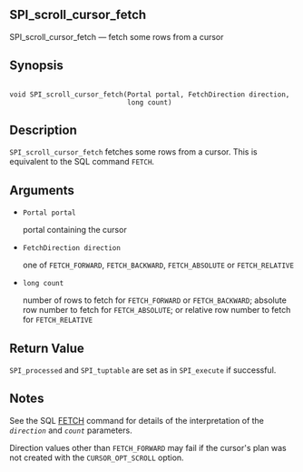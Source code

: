 ## SPI\_scroll\_cursor\_fetch

SPI\_scroll\_cursor\_fetch — fetch some rows from a cursor

## Synopsis

```

void SPI_scroll_cursor_fetch(Portal portal, FetchDirection direction,
                             long count)
```

## Description

`SPI_scroll_cursor_fetch` fetches some rows from a cursor. This is equivalent to the SQL command `FETCH`.

## Arguments

* `Portal portal`

    portal containing the cursor

* `FetchDirection direction`

    one of `FETCH_FORWARD`, `FETCH_BACKWARD`, `FETCH_ABSOLUTE` or `FETCH_RELATIVE`

* `long count`

    number of rows to fetch for `FETCH_FORWARD` or `FETCH_BACKWARD`; absolute row number to fetch for `FETCH_ABSOLUTE`; or relative row number to fetch for `FETCH_RELATIVE`

## Return Value

`SPI_processed` and `SPI_tuptable` are set as in `SPI_execute` if successful.

## Notes

See the SQL [FETCH](sql-fetch.html "FETCH") command for details of the interpretation of the *`direction`* and *`count`* parameters.

Direction values other than `FETCH_FORWARD` may fail if the cursor's plan was not created with the `CURSOR_OPT_SCROLL` option.